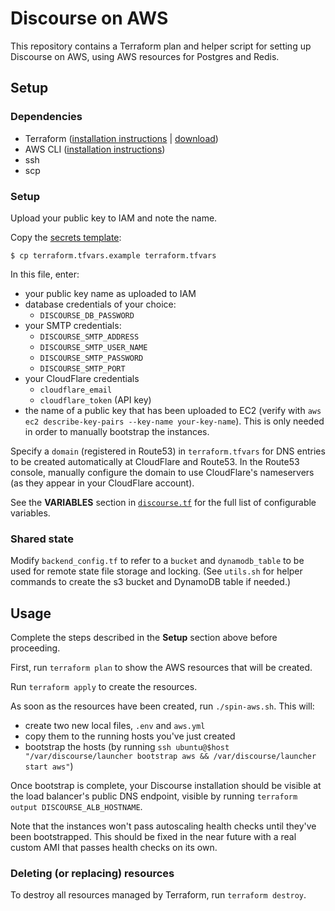 # Discourse on AWS

This repository contains a Terraform plan and helper script for setting up Discourse on AWS, using AWS resources for Postgres and Redis.

## Setup

### Dependencies

- Terraform ([installation instructions](https://www.terraform.io/intro/getting-started/install.html) | [download](https://www.terraform.io/downloads.html))
- AWS CLI ([installation instructions](http://docs.aws.amazon.com/cli/latest/userguide/installing.html))
- ssh
- scp

### Setup

Upload your public key to IAM and note the name.

Copy the [secrets template](/terraform.tfvars.example):

`$ cp terraform.tfvars.example terraform.tfvars`

In this file, enter:

- your public key name as uploaded to IAM
- database credentials of your choice:
  - `DISCOURSE_DB_PASSWORD`
- your SMTP credentials:
  - `DISCOURSE_SMTP_ADDRESS`
  - `DISCOURSE_SMTP_USER_NAME`
  - `DISCOURSE_SMTP_PASSWORD`
  - `DISCOURSE_SMTP_PORT`
- your CloudFlare credentials
  - `cloudflare_email`
  - `cloudflare_token` (API key)
- the name of a public key that has been uploaded to EC2 (verify with `aws ec2 describe-key-pairs --key-name your-key-name`). This is only needed in order to manually bootstrap the instances.

Specify a `domain` (registered in Route53) in `terraform.tfvars` for DNS entries to be created automatically at CloudFlare and Route53. In the Route53 console, manually configure the domain to use CloudFlare's nameservers (as they appear in your CloudFlare account).

See the **VARIABLES** section in [`discourse.tf`](/discourse.tf) for the full list of configurable variables.

### Shared state

Modify `backend_config.tf` to refer to a `bucket` and `dynamodb_table` to be used for remote state file storage and locking. (See `utils.sh` for helper commands to create the s3 bucket and DynamoDB table if needed.)

## Usage

Complete the steps described in the **Setup** section above before proceeding.

First, run `terraform plan` to show the AWS resources that will be created.

Run `terraform apply` to create the resources.

As soon as the resources have been created, run `./spin-aws.sh`. This will:

- create two new local files, `.env` and `aws.yml`
- copy them to the running hosts you've just created
- bootstrap the hosts (by running `ssh ubuntu@$host "/var/discourse/launcher bootstrap aws && /var/discourse/launcher start aws"`)

Once bootstrap is complete, your Discourse installation should be visible at the load balancer's public DNS endpoint, visible by running `terraform output DISCOURSE_ALB_HOSTNAME`.

Note that the instances won't pass autoscaling health checks until they've been bootstrapped. This should be fixed in the near future with a real custom AMI that passes health checks on its own.

### Deleting (or replacing) resources

To destroy all resources managed by Terraform, run `terraform destroy`.
